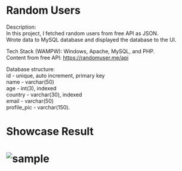 # Random Users

Description:</br>
In this project, I fetched random users from free API as JSON.</br>
Wrote data to MySQL database and displayed the database to the UI.</br>

Tech Stack (WAMPW): Windows, Apache, MySQL, and PHP.</br>
Content from free API: https://randomuser.me/api

Database structure:</br>
    id - unique, auto increment, primary key</br>
    name - varchar(50)</br>
    age - int(3), indexed</br>
    country - varchar(30), indexed</br>
    email - varchar(50)</br>
    profile_pic - varchar(150).</br>


<h1>Showcase Result<h1/>
   
![sample](https://user-images.githubusercontent.com/51449659/181442563-09315189-d489-447a-b1b4-9128a770e339.jpg)



